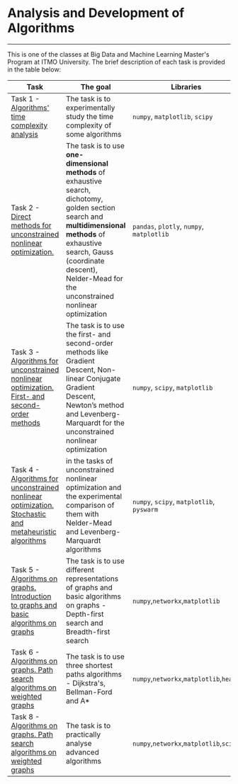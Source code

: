 # Analysis and Development of Algorithms
<hr>
This is one of the classes at Big Data and Machine Learning Master's Program at ITMO University. The brief description of each task is provided in the table below:

| Task | The goal | Libraries |
| ----------- | ----------- | ----------- |
| Task 1 - [Algorithms' time complexity analysis](https://github.com/olpeshiki/Algorithm_Class/blob/main/Analysis%20and%20Development%20of%20Algorithms/Task%201%20-%20Time%20complexity.ipynb)    | The task is to experimentally study the time complexity of some algorithms   | `numpy`, `matplotlib`, `scipy`|
| Task 2 - [Direct methods for unconstrained nonlinear optimization. ](https://github.com/olpeshiki/Algorithm_Class/blob/68a03d68e57516541c90728698e1bde7817dc1d3/Analysis%20and%20Development%20of%20Algorithms/Task%202%20-%20Direct%20optimisation%20methods.ipynb)| The task is to use **one-dimensional methods** of exhaustive search, dichotomy, golden section search and **multidimensional methods** of exhaustive search, Gauss (coordinate descent), Nelder-Mead for the unconstrained nonlinear optimization | `pandas`, `plotly`, `numpy`, `matplotlib` |
| Task 3 - [Algorithms for unconstrained nonlinear optimization. First- and second- order methods](https://github.com/olpeshiki/Algorithm_Class/blob/68a03d68e57516541c90728698e1bde7817dc1d3/Analysis%20and%20Development%20of%20Algorithms/Task%203%20-%201%262%20order%20optimisation%20methods.ipynb) | The task is to use the first- and second-order methods like Gradient Descent, Non-linear Conjugate Gradient Descent, Newton’s method and Levenberg-Marquardt for the unconstrained nonlinear optimization | `numpy`, `scipy`, `matplotlib`  |
| Task 4 - [Algorithms for unconstrained nonlinear optimization. Stochastic and metaheuristic algorithms](https://github.com/olpeshiki/Algorithm_Class/blob/68a03d68e57516541c90728698e1bde7817dc1d3/Analysis%20and%20Development%20of%20Algorithms/Task%204%20-%20Stochastic%20algorithms.ipynb)| in the tasks of unconstrained nonlinear optimization and the experimental comparison of them with Nelder-Mead and Levenberg-Marquardt algorithms | `numpy`, `scipy`, `matplotlib`, `pyswarm`|
|Task 5 - [Algorithms on graphs. Introduction to graphs and basic algorithms on graphs](https://github.com/olpeshiki/Algorithm_Class/blob/68a03d68e57516541c90728698e1bde7817dc1d3/Analysis%20and%20Development%20of%20Algorithms/Task%205%20-%20Basic%20algorithms%20on%20graphs.ipynb) |The task is to use different representations of graphs and basic algorithms on graphs - Depth-first search and Breadth-first search |`numpy`,`networkx`,`matplotlib` |
|Task 6 - [Algorithms on graphs. Path search algorithms on weighted graphs](https://github.com/olpeshiki/Algorithm_Class/blob/68a03d68e57516541c90728698e1bde7817dc1d3/Analysis%20and%20Development%20of%20Algorithms/Task%206%20-%20%20Path%20search%20algorithms%20on%20weighted%20graphs.ipynb) |The task is to use three shortest paths algorithms - Dijkstra's, Bellman-Ford and A*|`numpy`,`networkx`,`matplotlib`,`heapq` |
|Task 8 - [Algorithms on graphs. Path search algorithms on weighted graphs](https://github.com/olpeshiki/Algorithm_Class/blob/68a03d68e57516541c90728698e1bde7817dc1d3/Analysis%20and%20Development%20of%20Algorithms/Task%208%20-%20Practical%20analysis%20of%20advanced%20algorithms.ipynb) |The task is to practically analyse advanced algorithms|`numpy`,`networkx`,`matplotlib`,`scipy` |
